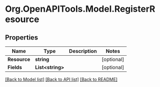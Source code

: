 # Org.OpenAPITools.Model.RegisterResource
## Properties

Name | Type | Description | Notes
------------ | ------------- | ------------- | -------------
**Resource** | **string** |  | [optional] 
**Fields** | **List&lt;string&gt;** |  | [optional] 

[[Back to Model list]](../README.md#documentation-for-models) [[Back to API list]](../README.md#documentation-for-api-endpoints) [[Back to README]](../README.md)

